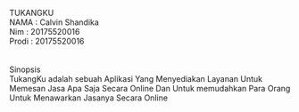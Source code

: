 TUKANGKU <BR>
  NAMA : Calvin Shandika <br>
  Nim : 20175520016 <br>
  Prodi : 20175520016 <br>
  <br>
  <br>
  Sinopsis<br>
  TukangKu adalah sebuah Aplikasi Yang Menyediakan Layanan Untuk Memesan Jasa Apa Saja Secara Online Dan Untuk memudahkan Para Orang Untuk Menawarkan Jasanya Secara Online
